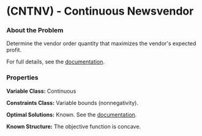 # (CNTNV) - Continuous Newsvendor

### About the Problem

Determine the vendor order quantity that maximizes the vendor's expected profit.

For full details, see the [documentation](https://github.com/simopt-admin/simopt/tree/master/MATLAB/Problems/CNTNV/ContinuousNewsvendor.pdf).

### Properties

**Variable Class:** Continuous

**Constraints Class:** Variable bounds (nonnegativity).

**Optimal Solutions:** Known. See the [documentation](https://github.com/simopt-admin/simopt/tree/master/MATLAB/Problems/CNTNV/ContinuousNewsvendor.pdf).

**Known Structure:** The objective function is concave.


